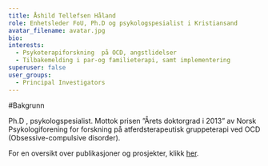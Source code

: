 ```yaml
---
title: Åshild Tellefsen Håland
role: Enhetsleder FoU, Ph.D og psykologspesialist i Kristiansand
avatar_filename: avatar.jpg
bio: 
interests:
  - Psykoterapiforskning  på OCD, angstlidelser
  - Tilbakemelding i par-og familieterapi, samt implementering
superuser: false
user_groups:
  - Principal Investigators
---
```


#Bakgrunn

Ph.D , psykologspesialist. Mottok prisen ”Årets doktorgrad i 2013” av Norsk Psykologiforening for forskning på atferdsterapeutisk gruppeterapi ved OCD (Obsessive-compulsive disorder).


For en oversikt over publikasjoner og prosjekter, klikk [her](https://wo.cristin.no/as/WebObjects/cristin.woa/wa/personVis?type=PERSON&pnr=29860&la=no&instnr=1965).